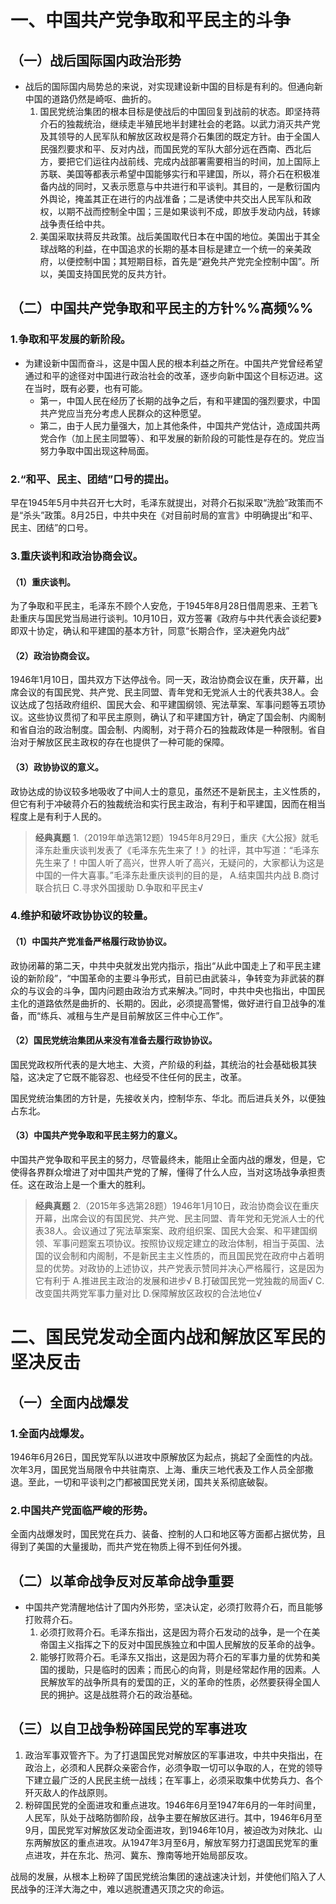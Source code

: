 # 一、中国共产党争取和平民主的斗争
## （一）战后国际国内政治形势
- 战后的国际国内局势总的来说，对实现建设新中国的目标是有利的。但通向新中国的道路仍然是崎呕、曲折的。
	1. 国民党统治集团的根本目标是使战后的中国回复到战前的状态。即坚持蒋介石的独裁统治，继续走半殖民地半封建社会的老路。以武力消灭共产党及其领导的人民军队和解放区政权是蒋介石集团的既定方针。由于全国人民强烈要求和平、反对内战，而国民党的军队大部分远在西南、西北后方，要把它们运往内战前线、完成内战部署需要相当的时间，加上国际上苏联、美国等都表示希望中国能够实行和平建国，所以，蒋介石在积极准备内战的同时，又表示愿意与中共进行和平谈判。其目的，一是敷衍国内外舆论，掩盖其正在进行的内战准备；二是诱使中共交出人民军队和政权，以期不战而控制全中国；三是如果谈判不成，即放手发动内战，转嫁战争责任给中共。
	2. 美国采取扶蒋反共政策。战后美国取代日本在中国的地位。美国出于其全球战略的利益，在中国追求的长期的基本目标是建立一个统一的亲美政府，以便控制中国；其短期目标，首先是“避免共产党完全控制中国”。所以，美国支持国民党的反共方针。
## （二）中国共产党争取和平民主的方针%%高频%%
### 1.争取和平发展的新阶段。
- 为建设新中国而奋斗，这是中国人民的根本利益之所在。中国共产党曾经希望通过和平的途径对中国进行政治社会的改革，逐步向新中国这个目标迈进。这在当时，既有必要，也有可能。
	- 第一，中国人民在经历了长期的战争之后，有和平建国的强烈要求，中国共产党应当充分考虑人民群众的这种愿望。
	- 第二，由于人民力量强大，加上其他条件，中国共产党估计，造成国共两党合作（加上民主同盟等）、和平发展的新阶段的可能性是存在的。党应当努力争取中国出现这种局面。
### 2.“和平、民主、团结”口号的提出。
早在1945年5月中共召开七大时，毛泽东就提出，对蒋介石拟采取“洗脸”政策而不是“杀头”政策。8月25日，中共中央在《对目前时局的宣言》中明确提出“和平、民主、团结”的口号。
### 3.重庆谈判和政治协商会议。
#### （1）重庆谈判。
为了争取和平民主，毛泽东不顾个人安危，于1945年8月28日借周恩来、王若飞赴重庆与国民党当局进行谈判。10月10日，双方签署《政府与中共代表会谈纪要》即双十协定，确认和平建国的基本方针，同意“长期合作，坚决避免内战”
#### （2）政治协商会议。
1946年1月10日，国共双方下达停战令。同一天，政治协商会议在重，庆开幕，出席会议的有国民党、共产党、民主同盟、青年党和无党派人士的代表共38人。会议达成了包括政府组织、国民大会、和平建国纲领、宪法草案、军事问题等五项协议。这些协议贯彻了和平民主原则，确认了和平建国方针，确定了国会制、内阁制和省自治的政治制度。国会制、内阁制，对于蒋介石的独裁政体是一种限制。省自治对于解放区民主政权的存在也提供了一种可能的保障。
#### （3）政协协议的意义。
政协达成的协议较多地吸收了中间人士的意见，虽然还不是新民主，主义性质的，但它有利于冲破蒋介石的独裁统治和实行民主政治，有利于和平建国，因而在相当程度上是有利于人民的。

>**经典真题**
1.（2019年单选第12题）1945年8月29日，重庆《大公报》就毛泽东赴重庆谈判发表了《毛泽东先生来了！》的社评，其中写道：“毛泽东先生来了！中国人听了高兴，世界人听了高兴，无疑问的，大家都认为这是中国的一件大喜事。”毛泽东赴重庆谈判的目的是，
A.结束国共内战
B.商讨联合抗日
C.寻求外国援助
D.争取和平民主√
### 4.维护和破坏政协协议的较量。
#### （1）中国共产党准备严格履行政协协议。
政协闭幕的第二天，中共中央就发出党内指示，指出“从此中国走上了和平民主建设的新阶段”，“中国革命的主要斗争形式，目前已由武装斗，争转变为非武装的群众的与议会的斗争，国内问题由政治方式来解决。”同时，中共中央也指出，中国民主化的道路依然是曲折的、长期的。因此，必须提高警惕，做好进行自卫战争的准备，而“练兵、减租与生产是目前解放区三件中心工作”。
#### （2）国民党统治集团从来没有准备去履行政协协议。
国民党政权所代表的是大地主、大资，产阶级的利益，其统治的社会基础极其狭隘，这决定了它既不能容忍、也经受不住任何的民主，改革。

国民党统治集团的方针是，先接收关内，控制华东、华北。而后进兵关外，以便独占东北。
#### （3）中国共产党争取和平民主努力的意义。
中国共产党争取和平民主的努力，尽管最终未，能阻止全面内战的爆发，但是，它使得各界群众增进了对中国共产党的了解，懂得了什么人应，当对这场战争承担责任。这在政治上是一个重大的胜利。

>**经典真题**
2.（2015年多选第28题）1946年1月10日，政治协商会议在重庆开幕，出席会议的有国民党、共产党、民主同盟、青年党和无党派人士的代表38人。会议通过了宪法草案案、政府组织案、国民大会案、和平建国纲领、军事问题案五项协议。按照协议规定建立的政治体制，相当于英国、法国的议会制和内阁制，不是新民主主义性质的，而且国民党在政府中占着明显的优势。对政协的上述协议，共产党表示赞同并决心严格履行，这是因为它有利于
A.推进民主政治的发展和进步√
B.打破国民党一党独裁的局面√
C.改变国共两党军事力量对比
D.保障解放区政权的合法地位√
# 二、国民党发动全面内战和解放区军民的坚决反击
## （一）全面内战爆发
### 1.全面内战爆发。
1946年6月26日，国民党军队以进攻中原解放区为起点，挑起了全面性的内战。次年3月，国民党当局限令中共驻南京、上海、重庆三地代表及工作人员全部撒退。至此，一切和平谈判之门都被国民党关闭，国共关系彻底破裂。
### 2.中国共产党面临严峻的形势。
全面内战爆发时，国民党在兵力、装备、控制的人口和地区等方面都占据优势，且得到了美国的大量援助，而共产党在物质上得不到任何外援。
## （二）以革命战争反对反革命战争重要
- 中国共产党清醒地估计了国内外形势，坚决认定，必须打败蒋介石，而且能够打败蒋介石。
	1. 必须打败蒋介石。毛泽东指出，这是因为蒋介石发动的战争，是一个在美帝国主义指挥之下的反对中国民族独立和中国人民解放的反革命的战争。
	2. 能够打败蒋介石。毛泽东又指出，这是因为蒋介石的军事力量的优势和美国的援助，只是临时的因素；而民心的向背，则是经常起作用的因素。人民解放军的战争所具有的爱国的正，义的革命的性质，必然要获得全国人民的拥护。这是战胜蒋介石的政治基础。
## （三）以自卫战争粉碎国民党的军事进攻
1. 政治军事双管齐下。为了打退国民党对解放区的军事进攻，中共中央指出，在政治上，必须和人民群众亲密合作，必须争取一切可以争取的人，在党的领导下建立最广泛的人民民主统一战线；在军事上，必须采取集中优势兵力、各个歼灭敌人的作战原则。
2. 粉碎国民党的全面进攻和重点进攻。1946年6月至1947年6月的一年时间里，人民军，队处于战略防御阶段，战争主要在解放区进行。其中，1946年6月至9月，国民党军对解放区发动全面进攻，到1946年10月，被迫改为对陕北、山东两解放区的重点进攻。从1947年3月至6月，解放军努力打退国民党军的重点进攻，并在东北、热河、冀东、豫南等地开始局部反攻。

战局的发展，从根本上粉碎了国民党统治集团的速战速决计划，并使他们陷入了人民战争的汪洋大海之中，难以逃脱遭遇灭顶之灾的命运。